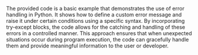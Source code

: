 The provided code is a basic example that demonstrates the use of error handling in Python. It shows how to define a custom error message and raise it under certain conditions using a specific syntax. By incorporating try-except blocks, the code allows for the catching and handling of these errors in a controlled manner. This approach ensures that when unexpected situations occur during program execution, the code can gracefully handle them and provide meaningful information to the user or developer.